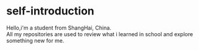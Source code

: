 # self-introduction
Hello,i'm a student from ShangHai, China.</br>
All my repositories are used to review what i learned in school and explore something new for me.
